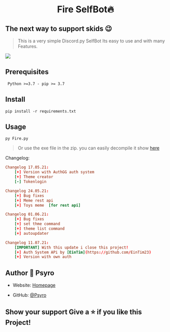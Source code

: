 <h1 align="center">Fire SelfBot🔥</h1>

## The next way to support skids 😉

> This is a very simple Discord.py SelfBot
Its easy to use and with many Features.

![](https://cdn.psyro.tech/WvmVGK.png)


## Prerequisites
``` Python >=3.7 - pip >= 3.7```
## Install 
```pip install -r requirements.txt```
## Usage 
```py Fire.py ```
> Or use the exe file in the zip.
> you can easily decompile it show [here](https://www.youtube.com/watch?v=VGkMJTkZvyo&t=5s)

Changelog: 
```toml
Changelog 17.05.21:
    [+] Version with AuthGG auth system
    [+] Theme creator
    [-] Tokenlogin
```
```toml
Changelog 24.05.21:
    [+] Bug fixes
    [+] Meme rest api
    [+] Toys meme  [for rest api]
```
```toml
Changelog 01.06.21:
    [+] Bug fixes
    [+] set thme command
    [+] theme list command
    [+] autoupdater
```
```toml
Changelog 11.07.21:
    [IMPORTANT] With this update i close this project!
    [+] Auth System APi by [EinTim](https://github.com/EinTim23)
    [+] Version with own auth
```

## Author 👤 **Psyro**
* Website: [Homepage](https://psyro.de/)  

* GitHub: [@Psyro](https://github.com/psyro770)

## Show your support Give a ⭐️ if you like this Project!
